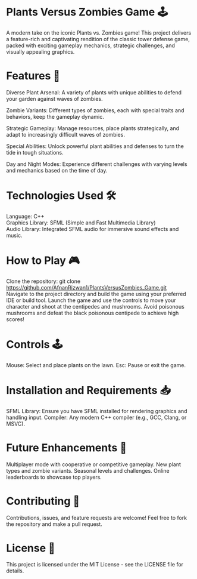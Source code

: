 # Plants Versus Zombies Game 🕹️
A modern take on the iconic Plants vs. Zombies game! This project delivers a feature-rich and captivating rendition of the classic tower defense game, packed with exciting gameplay mechanics, strategic challenges, and visually appealing graphics.

# Features 🚀
Diverse Plant Arsenal: A variety of plants with unique abilities to defend your garden against waves of zombies.

Zombie Variants: Different types of zombies, each with special traits and behaviors, keep the gameplay dynamic.  

Strategic Gameplay: Manage resources, place plants strategically, and adapt to increasingly difficult waves of zombies.  

Special Abilities: Unlock powerful plant abilities and defenses to turn the tide in tough situations.  

Day and Night Modes: Experience different challenges with varying levels and mechanics based on the time of day.  

# Technologies Used 🛠️
Language: C++  
Graphics Library: SFML (Simple and Fast Multimedia Library)  
Audio Library: Integrated SFML audio for immersive sound effects and music. 

# How to Play 🎮
Clone the repository:
git clone https://github.com/AfnanRizwan1/PlantsVersusZombies_Game.git  
Navigate to the project directory and build the game using your preferred IDE or build tool.
Launch the game and use the controls to move your character and shoot at the centipedes and mushrooms.
Avoid poisonous mushrooms and defeat the black poisonous centipede to achieve high scores!

# Controls 🕹️
Mouse: Select and place plants on the lawn.
Esc: Pause or exit the game.

# Installation and Requirements 📥
SFML Library: Ensure you have SFML installed for rendering graphics and handling input.
Compiler: Any modern C++ compiler (e.g., GCC, Clang, or MSVC).

# Future Enhancements 🌟
Multiplayer mode with cooperative or competitive gameplay.
New plant types and zombie variants.
Seasonal levels and challenges.
Online leaderboards to showcase top players.

# Contributing 🤝
Contributions, issues, and feature requests are welcome! Feel free to fork the repository and make a pull request.

# License 📜
This project is licensed under the MIT License - see the LICENSE file for details.
